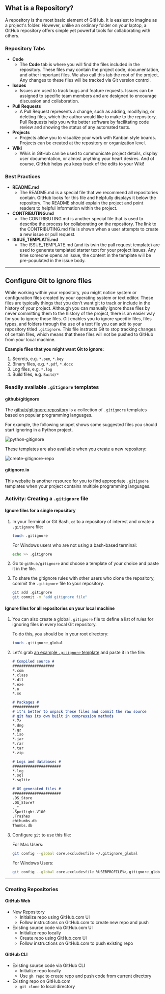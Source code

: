 ## What is a Repository?

A repository is the most basic element of GitHub. It is easiest to imagine as a project's folder. However, unlike an ordinary folder on your laptop, a GitHub repository offers simple yet powerful tools for collaborating with others.

### Repository Tabs

- **Code**
    - The **Code** tab is where you will find the files included in the repository. These files may contain the project code, documentation, and other important files. We also call this tab the root of the project. Any changes to these files will be tracked via Git version control.
- **Issues**
    - Issues are used to track bugs and feature requests. Issues can be assigned to specific team members and are designed to encourage discussion and collaboration.
- **Pull Requests**
    - A Pull Request represents a change, such as adding, modifying, or deleting files, which the author would like to make to the repository. Pull Requests help you write better software by facilitating code review and showing the status of any automated tests.
- **Projects**
    - Projects allow you to visualize your work with Kanban style boards. Projects can be created at the repository or organization level.
- **Wiki**
    - Wikis in GitHub can be used to communicate project details, display user documentation, or almost anything your heart desires. And of course, GitHub helps you keep track of the edits to your Wiki!

### Best Practices

- **README.md**
    - The README.md is a special file that we recommend all repositories contain. GitHub looks for this file and helpfully displays it below the repository. The README should explain the project and point readers to helpful information within the project.
- **CONTRIBUTING.md**
    - The CONTRIBUTING.md is another special file that is used to describe the process for collaborating on the repository. The link to the CONTRIBUTING.md file is shown when a user attempts to create a new issue or pull request.
- **ISSUE_TEMPLATE.md**
    - The ISSUE_TEMPLATE.md (and its twin the pull request template) are used to generate templated starter text for your project issues. Any time someone opens an issue, the content in the template will be pre-populated in the issue body.

---

## Configure Git to ignore files

While working within your repository, you might notice system or configuration files created by your operating system or text editor. These files are typically things that you don't want git to track or include in the history of your project. Although you can manually ignore those files by never committing them to the history of the project, there is an easier way for you to ignore those files. Git enables you to ignore specific files, files types, and folders through the use of a text file you can add to your repository titled `.gitignore`. This file instructs Git to stop tracking changes of certain files, which means that these files will not be pushed to GitHub from your local machine.

**Example files that you might want Git to ignore:**

1. Secrets, e.g. `*.pem`, `*.key`
1. Binary files, e.g. `*.pdf`, `*.docx`
1. Log files, e.g. `*.log`
1. Build files, e.g. `Build/*`

### Readily available `.gitignore` templates

#### github/gitignore

The [github/gitignore repository](https://github.com/github/gitignore) is a collection of `.gitignore` templates based on popular programming languages.

For example, the following snippet shows some suggested files you should start ignoring in a Python project.

![python-gitignore](img/python-gitignore.png ':size=60%')

These templates are also available when you create a new repository:

![create-gitignore-repo](img/gitignore-create-repo.png ':size=60%')

#### gitignore.io

[This website](https://www.toptal.com/developers/gitignore) is another resource for you to find appropriate `.gitignore` templates when your project contains multiple programming languages.

### Activity: Creating a `.gitignore` file

#### Ignore files for a single repository

1. In your Terminal or Git Bash, `cd` to a repository of interest and create a `.gitignore` file:

   ```sh
   touch .gitignore
   ```

   For Windows users who are not using a bash-based terminal:

   ```sh
   echo >> .gitignore
   ```

1. Go to `github/gitignore` and choose a template of your choice and paste it in the file.

1. To share the gitignore rules with other users who clone the repository, commit the `.gitignore` file to your repository.

   ```sh
   git add .gitignore
   git commit -m "add gitignore file"
   ```

#### Ignore files for all repositories on your local machine

1. You can also create a global `.gitignore` file to define a list of rules for ignoring files in every local Git repository.

   To do this, you should be in your root directory:

   ```sh
   touch .gitignore_global
   ```

1. Let's grab [an example `.gitignore` template](https://gist.github.com/octocat/9257657) and paste it in the file:

   ```md
   # Compiled source #
   ###################
   *.com
   *.class
   *.dll
   *.exe
   *.o
   *.so

   # Packages #
   ############
   # it's better to unpack these files and commit the raw source
   # git has its own built in compression methods
   *.7z
   *.dmg
   *.gz
   *.iso
   *.jar
   *.rar
   *.tar
   *.zip

   # Logs and databases #
   ######################
   *.log
   *.sql
   *.sqlite

   # OS generated files #
   ######################
   .DS_Store
   .DS_Store?
   ._*
   .Spotlight-V100
   .Trashes
   ehthumbs.db
   Thumbs.db
   ```

1. Configure `git` to use this file:

   For Mac Users:

   ```sh
   git config --global core.excludesfile ~/.gitignore_global
   ```

   For Windows Users:

   ```sh
   git config --global core.excludesfile %USERPROFILE%\.gitignore_global
   ```


---

### Creating Repositories

#### GitHub Web

- New Repository
	- Initialize repo using GitHub.com UI
	- Follow instructions on GitHub.com to create new repo and push
- Existing source code via GitHub.com UI
	- Initialize repo locally
	- Create repo using GitHub.com UI
	- Follow instructions on GitHub.com to push existing repo

#### GitHub CLI

- Existing source code via GitHub CLI
	- Initialize repo locally
	- Use `gh repo` to create repo and push code from current directory
- Existing repo on GitHub.com
	- `git clone` to local directory
